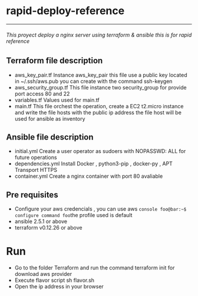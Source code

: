 # rapid-deploy-reference
---
###### This proyect deploy a nginx server using terraform & ansible this is for rapid reference 

## Terraform file description

- aws_key_pair.tf
Instance aws_key_pair this file use a public key located in ~/.ssh/aws.pub you can create with the command ssh-keygen
- aws_security_group.tf
This file instance two security_group for provide port access 80 and 22
- variables.tf
Values used for main.tf 
- main.tf
This file orchest the operation, create a EC2 t2.micro instance and write the file hosts with the public ip address
the file host will be used for ansible as inventory

## Ansible file description

- initial.yml
Create a user operator as sudoers with NOPASSWD: ALL for future operations
- dependencies.yml
Install Docker , python3-pip , docker-py , APT Transport HTTPS
- container.yml
Create a nginx container with port 80 avaliable


## Pre requisites
- Configure your aws credencials , you can use aws ```console
foo@bar:~$ configure command
foo```the profile used is default
- ansible  2.5.1 or above
- terraform  v0.12.26 or above 


# Run 
- Go to the folder Terraform and run the command terraform init for download aws provider
- Execute flavor script sh flavor.sh 
- Open the ip address in your browser
